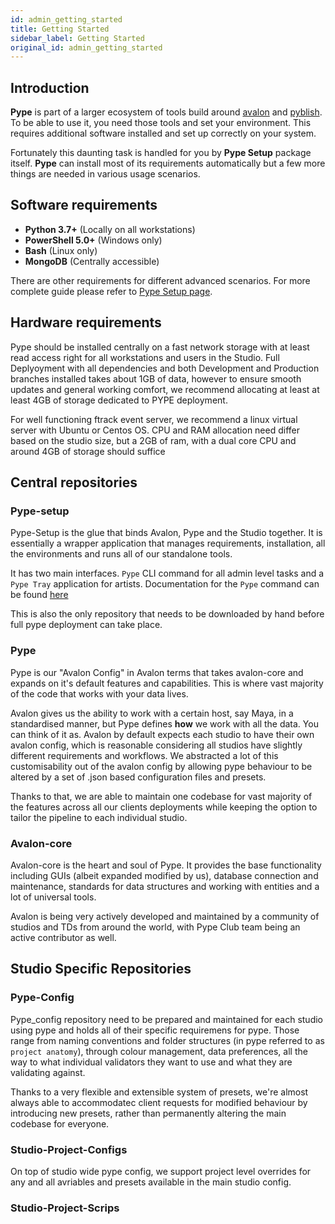 ```yaml
---
id: admin_getting_started
title: Getting Started
sidebar_label: Getting Started
original_id: admin_getting_started
---
```


## Introduction

**Pype** is part of a larger ecosystem of tools build around [avalon](https://github.com/getavalon/core) and [pyblish](https://github.com/pyblish/pyblish-base).
To be able to use it, you need those tools and set your environment. This
requires additional software installed and set up correctly on your system.

Fortunately this daunting task is handled for you by **Pype Setup** package itself. **Pype** can
install most of its requirements automatically but a few more things are needed in
various usage scenarios.

## Software requirements

- **Python 3.7+** (Locally on all workstations)
- **PowerShell 5.0+** (Windows only)
- **Bash** (Linux only)
- **MongoDB** (Centrally accessible)

There are other requirements for different advanced scenarios. For more
complete guide please refer to [Pype Setup page](admin_install).


## Hardware requirements

Pype should be installed centrally on a fast network storage with at least read access right for all workstations and users in the Studio. Full Deplyoyment with all dependencies and both Development and Production branches installed takes about 1GB of data, however to ensure smooth updates and general working comfort, we recommend allocating at least at least 4GB of storage dedicated to PYPE deployment.

For well functioning ftrack event server, we recommend a linux virtual server with Ubuntu or Centos OS. CPU and RAM allocation need differ based on the studio size, but a 2GB of ram, with a dual core CPU and around 4GB of storage should suffice

## Central repositories

### Pype-setup

Pype-Setup is the glue that binds Avalon, Pype and the Studio together. It is essentially a wrapper application that manages requirements, installation, all the environments and runs all of our standalone tools.

It has two main interfaces. `Pype` CLI command for all admin level tasks and a `Pype Tray` application for artists. Documentation for the `Pype` command can be found [here](admin_pype_commands)

This is also the only repository that needs to be downloaded by hand before full pype deployment can take place.

### Pype

Pype is our "Avalon Config" in Avalon terms that takes avalon-core and expands on it's default features and capabilities. This is where vast majority of the code that works with your data lives.

Avalon gives us the ability to work with a certain host, say Maya, in a standardised manner, but Pype defines **how** we work with all the data. You can think of it as. Avalon by default expects each studio to have their own avalon config, which is reasonable considering all studios have slightly different requirements and workflows. We abstracted a lot of this customisability out of the avalon config by allowing pype behaviour to be altered by a set of .json based configuration files and presets.

Thanks to that, we are able to maintain one codebase for vast majority of the features across all our clients deployments while keeping the option to tailor the pipeline to each individual studio.

### Avalon-core

Avalon-core is the heart and soul of Pype. It provides the base functionality including GUIs (albeit expanded modified by us), database connection and maintenance, standards for data structures and working with entities and a lot of universal tools.

Avalon is being very actively developed and maintained by a community of studios and TDs from around the world, with Pype Club team being an active contributor as well.

## Studio Specific Repositories

### Pype-Config

Pype_config repository need to be prepared and maintained for each studio using pype and holds all of their specific requiremens for pype. Those range from naming conventions and folder structures (in pype referred to as `project anatomy`), through colour management, data preferences, all the way to what individual  validators they want to use and what they are validating against.

Thanks to a very flexible and extensible system of presets, we're almost always able to accommodatec client requests for modified behaviour by introducing new presets, rather than permanently altering the main codebase for everyone.


### Studio-Project-Configs

On top of studio wide pype config, we support project level overrides for any and all avriables and presets available in the main studio config.

### Studio-Project-Scrips
